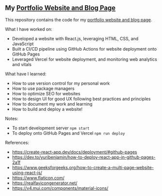 ## My [Portfolio Website and Blog Page](https://jaidensiu.verecel.app)

This repository contains the code for my [portfolio website and blog page](https://jaidensiu.vercel.app).

What I have worked on:
- Developed a website with React.js, leveraging HTML, CSS, and JavaScript
- Built a CI/CD pipeline using GitHub Actions for website deployment onto GitHub Pages
- Leveraged Vercel for website deployment, and monitoring web analytics and vitals

What have I learned:
- How to use version control for my personal work
- How to use package managers
- How to optimize SEO for websites
- How to design UI for good UX following best practices and principles
- How to document my work and learning
- How to build and deploy a website!

Notes:
- To start development server ```npm start```
- To deploy onto GitHub Pages and Vercel ```npm run deploy```

References:
- https://create-react-app.dev/docs/deployment/#github-pages
- https://dev.to/yuribenjamin/how-to-deploy-react-app-in-github-pages-2a1f
- https://www.geeksforgeeks.org/how-to-create-a-multi-page-website-using-react-js/
- https://www.flaticon.com/
- https://realfavicongenerator.net/
- https://v4.mui.com/components/material-icons/
